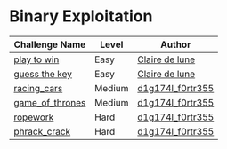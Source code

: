 # Binary Exploitation

| Challenge Name           |  Level    | Author                                        	      | 
|--------------------------|-----------|------------------------------------------------------| 
| [play to win](play_to_win/writeup.md)   | Easy   | [Claire de lune](https://github.com/clairede-lune)         | 
| [guess the key](guess_the_key/writeup.md)   | Easy   | [Claire de lune](https://github.com/clairede-lune)        | 
| [racing_cars](racing_cars/writeup.md)   | Medium  | [d1g174l_f0rtr355](https://twitter.com/BhaskaraShravya)         | 
| [game_of_thrones](game_of_thrones/chall.md)     | Medium   | [d1g174l_f0rtr355](https://twitter.com/BhaskaraShravya)         | 
| [ropework](ropework/writeup.md)     | Hard   | [d1g174l_f0rtr355](https://twitter.com/BhaskaraShravya)         | 
| [phrack_crack](phrack_crack/writeup.md)   | Hard | [d1g174l_f0rtr355](https://twitter.com/BhaskaraShravya)        | 


